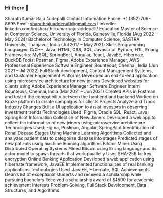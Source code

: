 ### Hi there 👋

Sharath Kumar Raju Addepalli
Contact Information
Phone: +1 (352) 709-8695
Email: sharathrajuaddepalli@gmail.com
LinkedIn: linkedin.com/in/sharath-kumar-raju-addepalli/
Education
Master of Science in Computer Science, University of Florida, Gainesville, Florida (Aug 2022 – May 2024)
Bachelor of Technology in Computer Science, SASTRA University, Thanjavur, India (Jul 2017 – May 2021)
Skills
Programming Languages: C/C++, Java, HTML, CSS, SQL, Javascript, Python, HTL, Erlang
Frameworks: MySQL, SpringBoot, Angular, React, JavaEE, Hibernate, DuckDB
Tools: Postman, Figma, Adobe Experience Manager, AWS
Professional Experience
Software Engineer, Bounteous, Chennai, India (Jun 2021 – Jul 2022)
Full Stack development, Content Management Systems, and Customer Engagement Platforms
Developed an end-to-end application using microservice architecture for new joiners
Developed websites for clients using Adobe Experience Manager
Software Engineer Intern, Bounteous, Chennai, India (Mar 2021 – Jun 2021)
Created APIs in Postman and tested the compatibility between the front end and backend
Worked on Braze platform to create campaigns for clients
Projects
Analyze and Track Industry Changes
Built a UI application to assist investors in observing investment trends
Technologies Used: Figma, Oracle SQL, React, Java, SpringBoot
Information Collection of New Joiners
Developed a web app to collect the information of new joiners using microservice architecture
Technologies Used: Figma, Postman, Angular, SpringBoot
Identification of Renal Disease Stages Using Machine Learning Algorithms
Collected and analyzed patient data to categorize disease into stages
Predicted stages of new patients using machine learning algorithms
Bitcoin Miner Using Distributed Operating Systems
Mined Bitcoin using Erlang language and its actor model to spawn threads that work parallelly
Used SHA-256 for key encryption
Online Banking Application
Developed a web application using hibernate framework, JavaEE
Implemented functionalities of real banking applications
Technologies Used: JavaEE, Hibernate, SQL
Achievements
Dean’s list of exceptional students and received a scholarship while pursuing bachelors
Received a scholarship award of $4500 for academic achievement
Interests
Problem-Solving, Full Stack Development, Data Structures, and Algorithms


